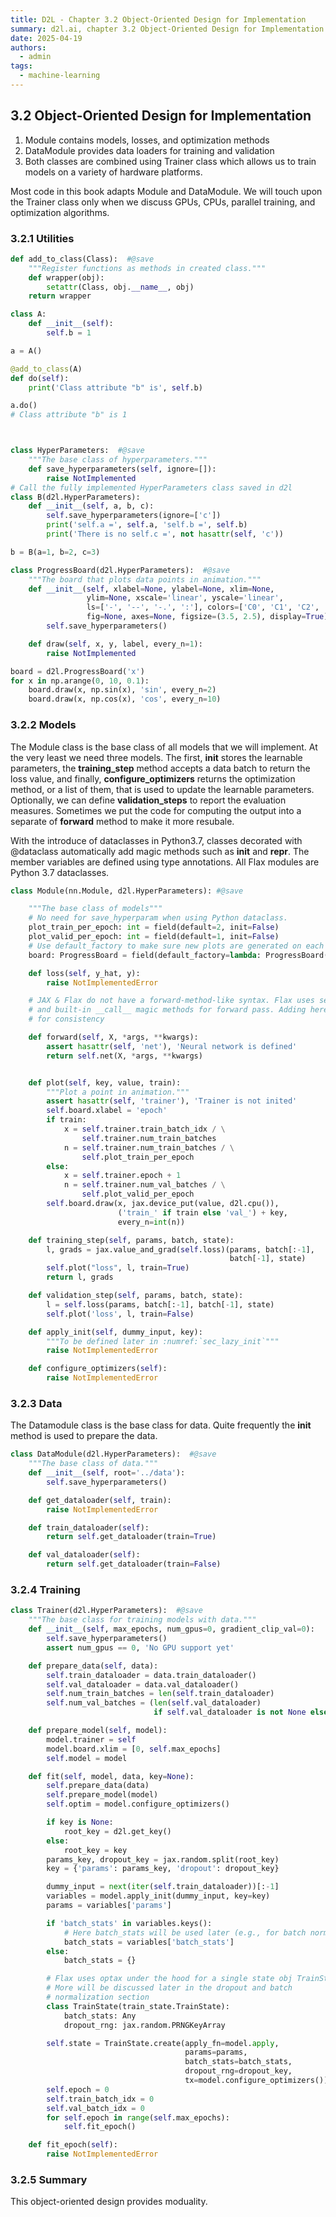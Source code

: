 ```yaml
---
title: D2L - Chapter 3.2 Object-Oriented Design for Implementation
summary: d2l.ai, chapter 3.2 Object-Oriented Design for Implementation
date: 2025-04-19
authors:
  - admin
tags:
  - machine-learning
---
```


## 3.2 Object-Oriented Design for Implementation

1. Module contains models, losses, and optimization methods
2. DataModule provides data loaders for training and validation
3. Both classes are combined using Trainer class which allows us to train models on a variety of hardware platforms.

Most code in this book adapts Module and DataModule. We will touch upon the Trainer class only when we discuss GPUs, CPUs, parallel training, and optimization algorithms.

### 3.2.1 Utilities

```python
def add_to_class(Class):  #@save
    """Register functions as methods in created class."""
    def wrapper(obj):
        setattr(Class, obj.__name__, obj)
    return wrapper

class A:
    def __init__(self):
        self.b = 1

a = A()

@add_to_class(A)
def do(self):
    print('Class attribute "b" is', self.b)

a.do()
# Class attribute "b" is 1



class HyperParameters:  #@save
    """The base class of hyperparameters."""
    def save_hyperparameters(self, ignore=[]):
        raise NotImplemented
# Call the fully implemented HyperParameters class saved in d2l
class B(d2l.HyperParameters):
    def __init__(self, a, b, c):
        self.save_hyperparameters(ignore=['c'])
        print('self.a =', self.a, 'self.b =', self.b)
        print('There is no self.c =', not hasattr(self, 'c'))

b = B(a=1, b=2, c=3)

class ProgressBoard(d2l.HyperParameters):  #@save
    """The board that plots data points in animation."""
    def __init__(self, xlabel=None, ylabel=None, xlim=None,
                 ylim=None, xscale='linear', yscale='linear',
                 ls=['-', '--', '-.', ':'], colors=['C0', 'C1', 'C2', 'C3'],
                 fig=None, axes=None, figsize=(3.5, 2.5), display=True):
        self.save_hyperparameters()

    def draw(self, x, y, label, every_n=1):
        raise NotImplemented

board = d2l.ProgressBoard('x')
for x in np.arange(0, 10, 0.1):
    board.draw(x, np.sin(x), 'sin', every_n=2)
    board.draw(x, np.cos(x), 'cos', every_n=10)

```

### 3.2.2 Models

The Module class is the base class of all models that we will implement. At the very least we need three models. The first, **init** stores the learnable parameters, the **training_step** method accepts a data batch to return the loss value, and finally, **configure_optimizers** returns the optimization method, or a list of them, that is used to update the learnable parameters. Optionally, we can define **validation_steps** to report the evaluation measures. Sometimes we put the code for computing the output into a separate of **forward** method to make it more resubale.

With the introduce of dataclasses in Python3.7, classes decorated with @dataclass automatically add magic methods such as **init** and **repr**. The member variables are defined using type annotations. All Flax modules are Python 3.7 dataclasses.

```python
class Module(nn.Module, d2l.HyperParameters): #@save

    """The base class of models"""
    # No need for save_hyperparam when using Python dataclass.
    plot_train_per_epoch: int = field(default=2, init=False)
    plot_valid_per_epoch: int = field(default=1, init=False)
    # Use default_factory to make sure new plots are generated on each run.
    board: ProgressBoard = field(default_factory=lambda: ProgressBoard(), init=False)

    def loss(self, y_hat, y):
        raise NotImplementedError

    # JAX & Flax do not have a forward-method-like syntax. Flax uses setup
    # and built-in __call__ magic methods for forward pass. Adding here
    # for consistency

    def forward(self, X, *args, **kwargs):
        assert hasattr(self, 'net'), 'Neural network is defined'
        return self.net(X, *args, **kwargs)


    def plot(self, key, value, train):
        """Plot a point in animation."""
        assert hasattr(self, 'trainer'), 'Trainer is not inited'
        self.board.xlabel = 'epoch'
        if train:
            x = self.trainer.train_batch_idx / \
                self.trainer.num_train_batches
            n = self.trainer.num_train_batches / \
                self.plot_train_per_epoch
        else:
            x = self.trainer.epoch + 1
            n = self.trainer.num_val_batches / \
                self.plot_valid_per_epoch
        self.board.draw(x, jax.device_put(value, d2l.cpu()),
                        ('train_' if train else 'val_') + key,
                        every_n=int(n))

    def training_step(self, params, batch, state):
        l, grads = jax.value_and_grad(self.loss)(params, batch[:-1],
                                                 batch[-1], state)
        self.plot("loss", l, train=True)
        return l, grads

    def validation_step(self, params, batch, state):
        l = self.loss(params, batch[:-1], batch[-1], state)
        self.plot('loss', l, train=False)

    def apply_init(self, dummy_input, key):
        """To be defined later in :numref:`sec_lazy_init`"""
        raise NotImplementedError

    def configure_optimizers(self):
        raise NotImplementedError


```

### 3.2.3 Data

The Datamodule class is the base class for data. Quite frequently the **init** method is used to prepare the data.

```python
class DataModule(d2l.HyperParameters):  #@save
    """The base class of data."""
    def __init__(self, root='../data'):
        self.save_hyperparameters()

    def get_dataloader(self, train):
        raise NotImplementedError

    def train_dataloader(self):
        return self.get_dataloader(train=True)

    def val_dataloader(self):
        return self.get_dataloader(train=False)
```

### 3.2.4 Training

```python
class Trainer(d2l.HyperParameters):  #@save
    """The base class for training models with data."""
    def __init__(self, max_epochs, num_gpus=0, gradient_clip_val=0):
        self.save_hyperparameters()
        assert num_gpus == 0, 'No GPU support yet'

    def prepare_data(self, data):
        self.train_dataloader = data.train_dataloader()
        self.val_dataloader = data.val_dataloader()
        self.num_train_batches = len(self.train_dataloader)
        self.num_val_batches = (len(self.val_dataloader)
                                if self.val_dataloader is not None else 0)

    def prepare_model(self, model):
        model.trainer = self
        model.board.xlim = [0, self.max_epochs]
        self.model = model

    def fit(self, model, data, key=None):
        self.prepare_data(data)
        self.prepare_model(model)
        self.optim = model.configure_optimizers()

        if key is None:
            root_key = d2l.get_key()
        else:
            root_key = key
        params_key, dropout_key = jax.random.split(root_key)
        key = {'params': params_key, 'dropout': dropout_key}

        dummy_input = next(iter(self.train_dataloader))[:-1]
        variables = model.apply_init(dummy_input, key=key)
        params = variables['params']

        if 'batch_stats' in variables.keys():
            # Here batch_stats will be used later (e.g., for batch norm)
            batch_stats = variables['batch_stats']
        else:
            batch_stats = {}

        # Flax uses optax under the hood for a single state obj TrainState.
        # More will be discussed later in the dropout and batch
        # normalization section
        class TrainState(train_state.TrainState):
            batch_stats: Any
            dropout_rng: jax.random.PRNGKeyArray

        self.state = TrainState.create(apply_fn=model.apply,
                                       params=params,
                                       batch_stats=batch_stats,
                                       dropout_rng=dropout_key,
                                       tx=model.configure_optimizers())
        self.epoch = 0
        self.train_batch_idx = 0
        self.val_batch_idx = 0
        for self.epoch in range(self.max_epochs):
            self.fit_epoch()

    def fit_epoch(self):
        raise NotImplementedError
```

### 3.2.5 Summary

This object-oriented design provides moduality.
